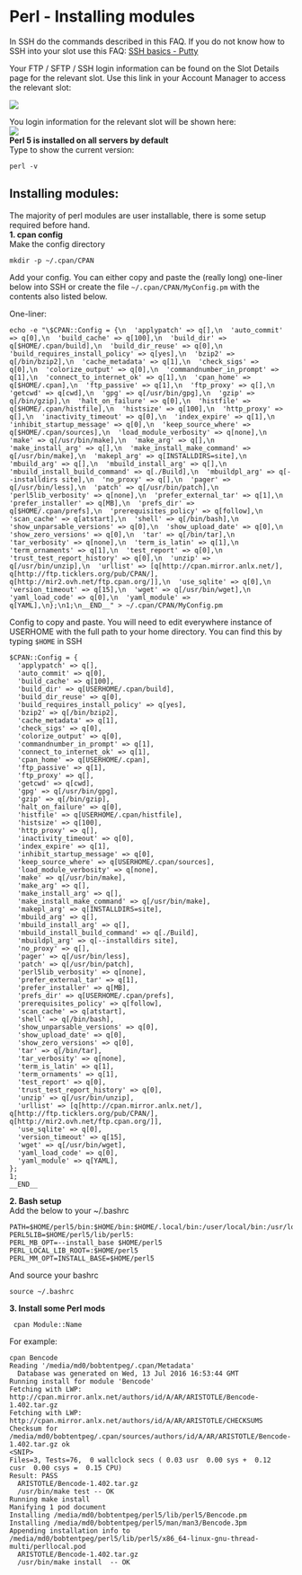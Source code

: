 Perl - Installing modules
=========================

In SSH do the commands described in this FAQ. If you do not know how to SSH into your slot use this FAQ: [SSH basics - Putty](https://www.feralhosting.com/faq/view?question=12)  
  
Your FTP / SFTP / SSH login information can be found on the Slot Details page for the relevant slot. Use this link in your Account Manager to access the relevant slot:  
  
![](https://raw.github.com/feralhosting/feralfilehosting/master/Feral%20Wiki/0%20Generic/slot_detail_link.png)  
  
You login information for the relevant slot will be shown here:  
![](https://raw.github.com/feralhosting/feralfilehosting/master/Feral%20Wiki/0%20Generic/slot_detail_ssh.png)  
**Perl 5 is installed on all servers by default**  
Type to show the current version:  

    perl -v

  

Installing modules:
-------------------

  
The majority of perl modules are user installable, there is some setup required before hand.  
**1. cpan config**  
Make the config directory  

    mkdir -p ~/.cpan/CPAN

  
Add your config. You can either copy and paste the (really long) one-liner below into SSH or create the file `~/.cpan/CPAN/MyConfig.pm` with the contents also listed below.  
  
One-liner:  

    echo -e "\$CPAN::Config = {\n  'applypatch' => q[],\n  'auto_commit' => q[0],\n  'build_cache' => q[100],\n  'build_dir' => q[$HOME/.cpan/build],\n  'build_dir_reuse' => q[0],\n  'build_requires_install_policy' => q[yes],\n  'bzip2' => q[/bin/bzip2],\n  'cache_metadata' => q[1],\n  'check_sigs' => q[0],\n  'colorize_output' => q[0],\n  'commandnumber_in_prompt' => q[1],\n  'connect_to_internet_ok' => q[1],\n  'cpan_home' => q[$HOME/.cpan],\n  'ftp_passive' => q[1],\n  'ftp_proxy' => q[],\n  'getcwd' => q[cwd],\n  'gpg' => q[/usr/bin/gpg],\n  'gzip' => q[/bin/gzip],\n  'halt_on_failure' => q[0],\n  'histfile' => q[$HOME/.cpan/histfile],\n  'histsize' => q[100],\n  'http_proxy' => q[],\n  'inactivity_timeout' => q[0],\n  'index_expire' => q[1],\n  'inhibit_startup_message' => q[0],\n  'keep_source_where' => q[$HOME/.cpan/sources],\n  'load_module_verbosity' => q[none],\n  'make' => q[/usr/bin/make],\n  'make_arg' => q[],\n  'make_install_arg' => q[],\n  'make_install_make_command' => q[/usr/bin/make],\n  'makepl_arg' => q[INSTALLDIRS=site],\n  'mbuild_arg' => q[],\n  'mbuild_install_arg' => q[],\n  'mbuild_install_build_command' => q[./Build],\n  'mbuildpl_arg' => q[--installdirs site],\n  'no_proxy' => q[],\n  'pager' => q[/usr/bin/less],\n  'patch' => q[/usr/bin/patch],\n  'perl5lib_verbosity' => q[none],\n  'prefer_external_tar' => q[1],\n  'prefer_installer' => q[MB],\n  'prefs_dir' => q[$HOME/.cpan/prefs],\n  'prerequisites_policy' => q[follow],\n  'scan_cache' => q[atstart],\n  'shell' => q[/bin/bash],\n  'show_unparsable_versions' => q[0],\n  'show_upload_date' => q[0],\n  'show_zero_versions' => q[0],\n  'tar' => q[/bin/tar],\n  'tar_verbosity' => q[none],\n  'term_is_latin' => q[1],\n  'term_ornaments' => q[1],\n  'test_report' => q[0],\n  'trust_test_report_history' => q[0],\n  'unzip' => q[/usr/bin/unzip],\n  'urllist' => [q[http://cpan.mirror.anlx.net/], q[http://ftp.ticklers.org/pub/CPAN/], q[http://mir2.ovh.net/ftp.cpan.org/]],\n  'use_sqlite' => q[0],\n  'version_timeout' => q[15],\n  'wget' => q[/usr/bin/wget],\n  'yaml_load_code' => q[0],\n  'yaml_module' => q[YAML],\n};\n1;\n__END__" > ~/.cpan/CPAN/MyConfig.pm

  
Config to copy and paste. You will need to edit everywhere instance of USERHOME with the full path to your home directory. You can find this by typing `$HOME` in SSH  

    $CPAN::Config = {
      'applypatch' => q[],
      'auto_commit' => q[0],
      'build_cache' => q[100],
      'build_dir' => q[USERHOME/.cpan/build],
      'build_dir_reuse' => q[0],
      'build_requires_install_policy' => q[yes],
      'bzip2' => q[/bin/bzip2],
      'cache_metadata' => q[1],
      'check_sigs' => q[0],
      'colorize_output' => q[0],
      'commandnumber_in_prompt' => q[1],
      'connect_to_internet_ok' => q[1],
      'cpan_home' => q[USERHOME/.cpan],
      'ftp_passive' => q[1],
      'ftp_proxy' => q[],
      'getcwd' => q[cwd],
      'gpg' => q[/usr/bin/gpg],
      'gzip' => q[/bin/gzip],
      'halt_on_failure' => q[0],
      'histfile' => q[USERHOME/.cpan/histfile],
      'histsize' => q[100],
      'http_proxy' => q[],
      'inactivity_timeout' => q[0],
      'index_expire' => q[1],
      'inhibit_startup_message' => q[0],
      'keep_source_where' => q[USERHOME/.cpan/sources],
      'load_module_verbosity' => q[none],
      'make' => q[/usr/bin/make],
      'make_arg' => q[],
      'make_install_arg' => q[],
      'make_install_make_command' => q[/usr/bin/make],
      'makepl_arg' => q[INSTALLDIRS=site],
      'mbuild_arg' => q[],
      'mbuild_install_arg' => q[],
      'mbuild_install_build_command' => q[./Build],
      'mbuildpl_arg' => q[--installdirs site],
      'no_proxy' => q[],
      'pager' => q[/usr/bin/less],
      'patch' => q[/usr/bin/patch],
      'perl5lib_verbosity' => q[none],
      'prefer_external_tar' => q[1],
      'prefer_installer' => q[MB],
      'prefs_dir' => q[USERHOME/.cpan/prefs],
      'prerequisites_policy' => q[follow],
      'scan_cache' => q[atstart],
      'shell' => q[/bin/bash],
      'show_unparsable_versions' => q[0],
      'show_upload_date' => q[0],
      'show_zero_versions' => q[0],
      'tar' => q[/bin/tar],
      'tar_verbosity' => q[none],
      'term_is_latin' => q[1],
      'term_ornaments' => q[1],
      'test_report' => q[0],
      'trust_test_report_history' => q[0],
      'unzip' => q[/usr/bin/unzip],
      'urllist' => [q[http://cpan.mirror.anlx.net/], q[http://ftp.ticklers.org/pub/CPAN/], q[http://mir2.ovh.net/ftp.cpan.org/]],
      'use_sqlite' => q[0],
      'version_timeout' => q[15],
      'wget' => q[/usr/bin/wget],
      'yaml_load_code' => q[0],
      'yaml_module' => q[YAML],
    };
    1;
    __END__

  
  
**2. Bash setup**  
Add the below to your ~/.bashrc  

    PATH=$HOME/perl5/bin:$HOME/bin:$HOME/.local/bin:/user/local/bin:/usr/local/bin:$HOME/bin:/usr/local/bin:/usr/bin:/bin:/usr/local/games:/usr/games
    PERL5LIB=$HOME/perl5/lib/perl5:
    PERL_MB_OPT=--install_base $HOME/perl5
    PERL_LOCAL_LIB_ROOT=:$HOME/perl5
    PERL_MM_OPT=INSTALL_BASE=$HOME/perl5

  
And source your bashrc  

    source ~/.bashrc

  
**3. Install some Perl mods**  

     cpan Module::Name

  
For example:  

    cpan Bencode
    Reading '/media/md0/bobtentpeg/.cpan/Metadata'
      Database was generated on Wed, 13 Jul 2016 16:53:44 GMT
    Running install for module 'Bencode'
    Fetching with LWP:
    http://cpan.mirror.anlx.net/authors/id/A/AR/ARISTOTLE/Bencode-1.402.tar.gz
    Fetching with LWP:
    http://cpan.mirror.anlx.net/authors/id/A/AR/ARISTOTLE/CHECKSUMS
    Checksum for /media/md0/bobtentpeg/.cpan/sources/authors/id/A/AR/ARISTOTLE/Bencode-1.402.tar.gz ok
    <SNIP>
    Files=3, Tests=76,  0 wallclock secs ( 0.03 usr  0.00 sys +  0.12 cusr  0.00 csys =  0.15 CPU)
    Result: PASS
      ARISTOTLE/Bencode-1.402.tar.gz
      /usr/bin/make test -- OK
    Running make install
    Manifying 1 pod document
    Installing /media/md0/bobtentpeg/perl5/lib/perl5/Bencode.pm
    Installing /media/md0/bobtentpeg/perl5/man/man3/Bencode.3pm
    Appending installation info to /media/md0/bobtentpeg/perl5/lib/perl5/x86_64-linux-gnu-thread-multi/perllocal.pod
      ARISTOTLE/Bencode-1.402.tar.gz
      /usr/bin/make install  -- OK

  
  

